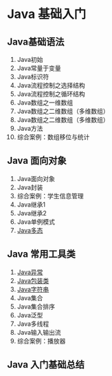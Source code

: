 # Java 基础入门

## Java基础语法

1. Java初始
2. Java常量于变量
3. Java标识符
4. Java流程控制之选择结构
5. Java流程控制之循环结构
6. Java数组之一维数组
7. Java数组之二维数组（多维数组）
8. Java数组之二维数组（多维数组）
9. Java方法
10. 综合案例：数组移位与统计

## Java 面向对象

1. Java面向对象
2. Java封装
3. 综合案例：学生信息管理
4. Java继承1
5. Java继承2
6. Java单例模式
7. [Java多态](./polymorphism.md)

## Java 常用工具类 

1. [Java异常](./exception.md)
2. [Java包装类](./pack.md)
3. [Java字符串](./string.md)
4. Java集合
5. Java集合排序
6. Java泛型
7. Java多线程
8. Java输入输出流
9. 综合案例：播放器

## Java 入门基础总结
